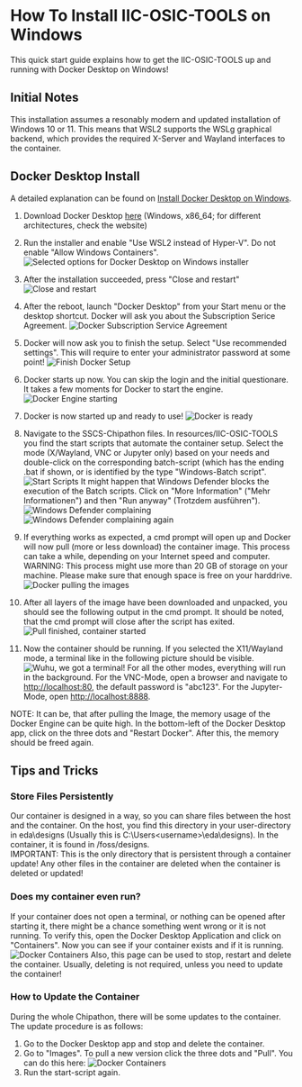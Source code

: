 # How To Install IIC-OSIC-TOOLS on Windows

This quick start guide explains how to get the IIC-OSIC-TOOLS up and running with Docker Desktop on Windows!

## Initial Notes

This installation assumes a resonably modern and updated installation of Windows 10 or 11. This means that WSL2 supports the WSLg graphical backend, which provides the required X-Server and Wayland interfaces to the container.  

## Docker Desktop Install

A detailed explanation can be found on [Install Docker Desktop on Windows](https://docs.docker.com/desktop/setup/install/windows-install/).


1. Download Docker Desktop [here](https://desktop.docker.com/win/main/amd64/Docker%20Desktop%20Installer.exe?utm_source=docker&utm_medium=webreferral&utm_campaign=docs-driven-download-win-amd64) (Windows, x86_64; for different architectures, check the website)

2. Run the installer and enable "Use WSL2 instead of Hyper-V". Do not enable "Allow Windows Containers".
![Selected options for Docker Desktop on Windows installer](./images/00_install_options.png)

3. After the installation succeeded, press "Close and restart"
![Close and restart](./images/01_install_finished.png)

4. After the reboot, launch "Docker Desktop" from your Start menu or the desktop shortcut. Docker will ask you about the Subscription Serice Agreement.
![Docker Subscription Service Agreement](./images/02_first_start_agreement.png)

5. Docker will now ask you to finish the setup. Select "Use recommended settings". This will require to enter your administrator password at some point!
![Finish Docker Setup](./images/03_first_start_finish_setup.png)

6. Docker starts up now. You can skip the login and the initial questionare. It takes a few moments for Docker to start the engine.
![Docker Engine starting](./images/04_engine_starting.png)

7. Docker is now started up and ready to use!
![Docker is ready](./images/05_docker_ready.png)

8. Navigate to the SSCS-Chipathon files. In resources/IIC-OSIC-TOOLS you find the start scripts that automate the container setup. Select the mode (X/Wayland, VNC or Jupyter only) based on your needs and double-click on the corresponding batch-script (which has the ending .bat if shown, or is identified by the type "Windows-Batch script".
![Start Scripts](./images/06_resources_scripts.png)
It might happen that Windows Defender blocks the execution of the Batch scripts. Click on "More Information" ("Mehr Informationen") and then "Run anyway" (Trotzdem ausführen").
![Windows Defender complaining](./images/07_defender_message.png)
![Windows Defender complaining again](./images/08_defender_message_2.png)

9. If everything works as expected, a cmd prompt will open up and Docker will now pull (more or less download) the container image. This process can take a while, depending on your Internet speed and computer. WARNING: This process might use more than 20 GB of storage on your machine. Please make sure that enough space is free on your harddrive.
![Docker pulling the images](./images/09_image_pull.png)

10. After all layers of the image have been downloaded and unpacked, you should see the following output in the cmd prompt. It should be noted, that the cmd prompt will close after the script has exited.
![Pull finished, container started](./images/10_container_started.png)

11. Now the container should be running. If you selected the X11/Wayland mode, a terminal like in the following picture should be visible.
![Wuhu, we got a terminal!](./images/11_empty_term.png)
For all the other modes, everything will run in the background. For the VNC-Mode, open a browser and navigate to [http://localhost:80](http://localhost:80), the default password is "abc123". For the Jupyter-Mode, open [http://localhost:8888](http://localhost:8888).

NOTE: It can be, that after pulling the Image, the memory usage of the Docker Engine can be quite high. In the bottom-left of the Docker Desktop app, click on the three dots and "Restart Docker". After this, the memory should be freed again.

## Tips and Tricks

### Store Files Persistently
Our container is designed in a way, so you can share files between the host and the container. On the host, you find this directory in your user-directory in eda\designs (Usually this is C:\Users\<username>\eda\designs). In the container, it is found in /foss/designs.  
IMPORTANT: This is the only directory that is persistent through a container update! Any other files in the container are deleted when the container is deleted or updated!

### Does my container even run?
If your container does not open a terminal, or nothing can be opened after starting it, there might be a chance something went wrong or it is not running. To verify this, open the Docker Desktop Application and click on "Containers". Now you can see if your container exists and if it is running.  
![Docker Containers](./images/13_docker_containers.png)
Also, this page can be used to stop, restart and delete the container. Usually, deleting is not required, unless you need to update the container!

### How to Update the Container
During the whole Chipathon, there will be some updates to the container. The update procedure is as follows:
1. Go to the Docker Desktop app and stop and delete the container.
2. Go to "Images". To pull a new version click the three dots and "Pull". You can do this here:
![Docker Containers](./images/12_docker_images.png)
3. Run the start-script again.